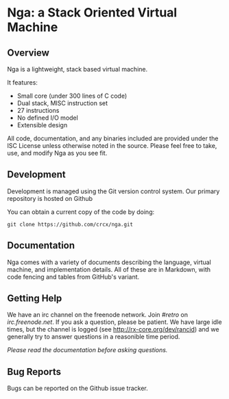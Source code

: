 # Nga: a Stack Oriented Virtual Machine

## Overview

Nga is a lightweight, stack based virtual machine.

It features:

* Small core (under 300 lines of C code)
* Dual stack, MISC instruction set
* 27 instructions
* No defined I/O model
* Extensible design

All code, documentation, and any binaries included are provided under the ISC License unless otherwise noted in the source. Please feel free to take, use, and modify Nga as you see fit.

## Development

Development is managed using the Git version control system. Our primary repository is hosted on Github

You can obtain a current copy of the code by doing:

    git clone https://github.com/crcx/nga.git

## Documentation

Nga comes with a variety of documents describing the language, virtual machine, and implementation details. All of these are in Markdown, with code fencing and tables from GitHub's variant.

## Getting Help

We have an irc channel on the freenode network. Join *#retro* on *irc.freenode.net*. If you ask a question, please be patient. We have large idle times, but the channel is logged (see http://rx-core.org/dev/rancid) and we generally try to answer questions in a reasonible time period.

*Please read the documentation before asking questions.*

## Bug Reports

Bugs can be reported on the Github issue tracker.
